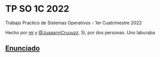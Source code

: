 # TP SO 1C 2022
Trabajo Practico de Sistemas Operativos - 1er Cuatrimestre 2022

Hecho por [mi](https://github.com/jschuhmann47 "mi") y [@JuaaannCruuuzz](https://github.com/JuaaannCruuuzz "@JuaaannCruuuzz").
Sí, por dos personas. Uno laburaba 

## [Enunciado](https://docs.google.com/document/d/17WP76Vsi6ZrYlpYT8xOPXzLf42rQgtyKsOdVkyL5Jj0/edit# "Enunciado")
